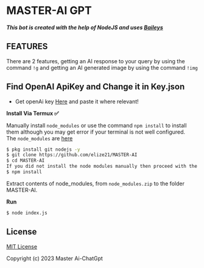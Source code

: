 # MASTER-AI GPT

***This bot is created with the help of NodeJS and uses [Baileys](https://github.com/adiwajshing/Baileys)***

## FEATURES
There are 2 features, getting an AI response to your query by using the command ```!g``` and getting an AI generated image by using the command ```!img```

## Find  OpenAI ApiKey and Change it in Key.json
- Get openAi key [Here](https://beta.openai.com/account/api-keys) and paste it where relevant!


**Install Via Termux ✅**

Manually install ```node_modules``` or use the command ```npm install``` to install them although you may get error if your terminal is not well configured.
<br>The ```node_modules``` are [here](https://drive.google.com/file/d/1xgRIwDVuTklxwdtsx933WfmzqtRxEsGV/view?usp=share_link)
```bash
$ pkg install git nodejs -y
$ git clone https://github.com/elize21/MASTER-AI
$ cd MASTER-AI
If you did not install the node modules manually then proceed with the command below.
$ npm install
```
Extract contents of node_modules, from ```node_modules.zip``` to the folder MASTER-AI.

**Run**
```bash
$ node index.js
```


## License
[MIT License](https://github.com/elize21/MASTER-AI/blob/main/LICENSE)

Copyright (c) 2023 Master Ai-ChatGpt

